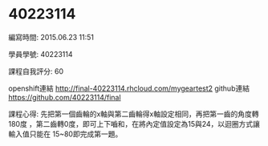 ﻿# 40223114
編寫時間: 2015.06.23 11:51

學員學號: 40223114

課程自我評分: 60

openshift連結
http://final-40223114.rhcloud.com/mygeartest2
github連結
https://github.com/40223114/final

課程心得: 先把第一個齒輪的x軸與第二齒輪得x軸設定相同，再把第一齒的角度轉180度
，第二齒轉0度，即可上下嚙和，在將內定值設定為15與24，以迴圈方式讓輸入值只能在
15~80即完成第一題。

